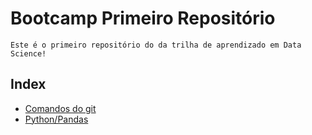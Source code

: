 # Bootcamp Primeiro Repositório

    Este é o primeiro repositório do da trilha de aprendizado em Data Science!

## Index

 - [Comandos do git](https://github.com/mcquintao/bootcamp_primeiro_repo/blob/main/comandos_git.md)
 - [Python/Pandas](https://github.com/mcquintao/bootcamp_primeiro_repo/blob/main/python_pandas.md)